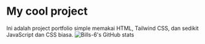 # My cool project
Ini adalah project portfolio simple memakai HTML, Tailwind CSS, dan sedikit JavaScript dan CSS biasa.
![Bills-6's GitHub stats](https://github-readme-stats.vercel.app/api?username=Bills-6&show_icons=true&theme=radical)
